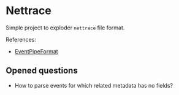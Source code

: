 # Nettrace

Simple project to exploder `nettrace` file format.

References:
- [EventPipeFormat](https://github.com/microsoft/perfview/blob/main/src/TraceEvent/EventPipe/EventPipeFormat.md)

## Opened questions

* How to parse events for which related metadata has no fields?